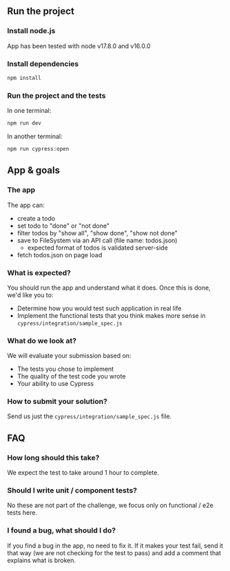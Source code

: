
## Run the project

### Install node.js

App has been tested with node v17.8.0 and v16.0.0

### Install dependencies

```bash
npm install
```

### Run the project and the tests

In one terminal:
```bash
npm run dev
```

In another terminal:
```bash
npm run cypress:open
```

## App & goals

### The app

The app can:
- create a todo
- set todo to "done" or "not done"
- filter todos by "show all", "show done", "show not done"
- save to FileSystem via an API call (file name: todos.json)
    - expected format of todos is validated server-side
- fetch todos.json on page load

### What is expected?

You should run the app and understand what it does. Once this is done, we'd like you to:
* Determine how you would test such application in real life
* Implement the functional tests that you think makes more sense in `cypress/integration/sample_spec.js`

### What do we look at?

We will evaluate your submission based on:
* The tests you chose to implement
* The quality of the test code you wrote
* Your ability to use Cypress

### How to submit your solution?

Send us just the `cypress/integration/sample_spec.js` file.

## FAQ

### How long should this take?

We expect the test to take around 1 hour to complete.

### Should I write unit / component tests?

No these are not part of the challenge, we focus only on functional / e2e tests here.

### I found a bug, what should I do?

If you find a bug in the app, no need to fix it. If it makes your test fail, send it that way (we are not checking for the test to pass) and add a comment that explains what is broken.